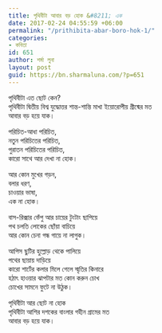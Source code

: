 ```yaml
---
title: পৃথিবীটা আবার বড় হোক &#8211; এক
date: 2017-02-24 04:55:59 +06:00
permalink: "/prithibita-abar-boro-hok-1/"
categories:
- কবিতা
id: 651
author: শর্মা লুনা
layout: post
guid: https://bn.sharmaluna.com/?p=651
---
```


পৃথিবীটা এত ছোট কেন?  
পৃথিবীটা দ্বিতীয় বিশ্ব যুদ্ধোত্তর শান্ত-শান্তি মাখা ইয়োরোপীয় গ্রীষ্মের মত  
আবার বড় হয়ে যাক।

পরিচিত-আধা পরিচিত,  
নতুন পরিচিতের পরিচিত,  
পুরাতন পরিচিতের পরিচিত,  
কারো সাথে আর দেখা না হোক।

আর কোন মুখের গড়ন,  
বলার ধরণ,  
চাওয়ার ভাষা,  
এক না হোক।

বাস-রিক্সার ভেঁপু আর চায়ের টুংটাং ছাপিয়ে  
পথ চলতি লোকের ছোঁয়া বাচিয়ে  
আর কোন চেনা গন্ধ গায়ে না লাগুক।

আপিস ছুটির হুল্লোড় থেকে পালিয়ে  
পথের ছায়ায় দাড়িয়ে  
কারো শার্টের কলার মিলে গেলে স্মৃতির কিনারে  
হঠাৎ হাওয়ার ঝাপটার মত কোন করুন চোখ  
চোখের সামনে ফুটে না উঠুক।

পৃথিবীটা আর ছোট না হোক  
পৃথিবীটা আশির দশকের বাংলার গহীন গ্রামের মত  
আবার বড় হয়ে যাক।